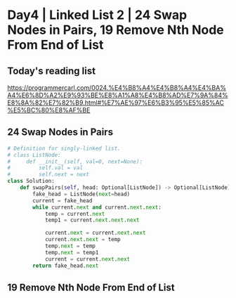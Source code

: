 # Day4 | Linked List 2 | 24 Swap Nodes in Pairs, 19 Remove Nth Node From End of List

## Today's reading list
https://programmercarl.com/0024.%E4%B8%A4%E4%B8%A4%E4%BA%A4%E6%8D%A2%E9%93%BE%E8%A1%A8%E4%B8%AD%E7%9A%84%E8%8A%82%E7%82%B9.html#%E7%AE%97%E6%B3%95%E5%85%AC%E5%BC%80%E8%AF%BE






## 24 Swap Nodes in Pairs
```python
# Definition for singly-linked list.
# class ListNode:
#     def __init__(self, val=0, next=None):
#         self.val = val
#         self.next = next
class Solution:
    def swapPairs(self, head: Optional[ListNode]) -> Optional[ListNode]:
        fake_head = ListNode(next=head)
        current = fake_head
        while current.next and current.next.next:
            temp = current.next
            temp1 = current.next.next.next

            current.next = current.next.next
            current.next.next = temp
            temp.next = temp
            temp.next = temp1
            current = current.next.next
        return fake_head.next
```

## 19 Remove Nth Node From End of List
```python